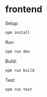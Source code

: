 # frontend

Setup:

```bash
npm install
```

Run:

```bash
npm run dev
```

Build:

```bash
npm run build
```

Test:

```bash
npm run test
```
